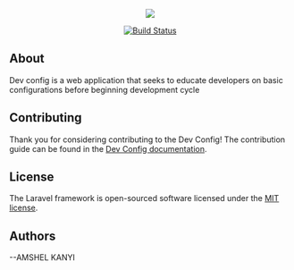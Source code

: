 <p align="center"><img src="https://laravel.com/assets/img/components/logo-laravel.svg"></p>

<p align="center">
<a href="https://travis-ci.org/laravel/framework"><img src="https://travis-ci.org/laravel/framework.svg" alt="Build Status"></a>
</p>

## About 

Dev config is a web application that seeks to educate developers on basic configurations before beginning development cycle

## Contributing

Thank you for considering contributing to the Dev Config! The contribution guide can be found in the [Dev Config documentation](https://mutalldevs.co.ke/contributions).

## License

The Laravel framework is open-sourced software licensed under the [MIT license](https://opensource.org/licenses/MIT).
## Authors 
--AMSHEL KANYI